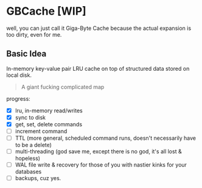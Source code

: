 # GBCache [WIP]

well, you can just call it Giga-Byte Cache because the actual expansion is too dirty, even for me.

## Basic Idea

In-memory key-value pair LRU cache on top of structured data stored on local disk.
> A giant fucking complicated map

progress:
- [x] lru, in-memory read/writes
- [x] sync to disk
- [x] get, set, delete commands
- [ ] increment command
- [ ] TTL (more general, scheduled command runs, doesn't necessarily have to be a delete)
- [ ] multi-threading (god save me, except there is no god, it's all lost & hopeless)
- [ ] WAL file write & recovery for those of you with nastier kinks for your databases
- [ ] backups, cuz yes.
